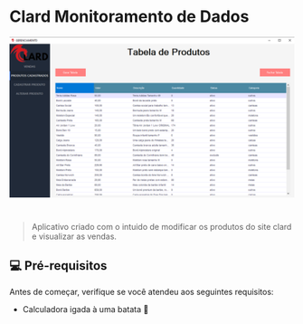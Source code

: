 # Clard Monitoramento de Dados

<img src="https://github.com/D3T3F/desktopclardimages/blob/main/desktopclard_produtos.png">

#

> Aplicativo criado com o intuido de modificar os produtos do site clard e visualizar as vendas.

## 💻 Pré-requisitos

Antes de começar, verifique se você atendeu aos seguintes requisitos:
<!---Estes são apenas requisitos de exemplo. Adicionar, duplicar ou remover conforme necessário--->
* Calculadora igada à uma batata 🥔
